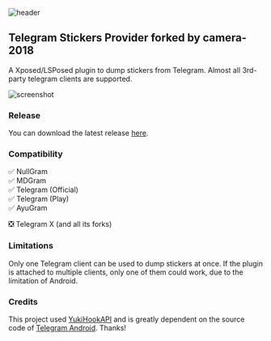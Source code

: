 ![header](./header.png)

## Telegram Stickers Provider forked by camera-2018
A Xposed/LSPosed plugin to dump stickers from Telegram. Almost all 3rd-party telegram clients are supported.

![screenshot](./screenshot.jpg)

### Release
You can download the latest release [here](https://t.me/microblock_pub/159).

### Compatibility

✅ NullGram  
✅ MDGram  
✅ Telegram (Official)  
✅ Telegram (Play)  
✅ AyuGram 

❎ Telegram X (and all its forks)

### Limitations
Only one Telegram client can be used to dump stickers at once. If the plugin is attached to multiple clients, only one of them could work, due to the limitation of Android. 

### Credits

This project used [YukiHookAPI](https://github.com/HighCapable/YukiHookAPI) and is greatly dependent on the source code of [Telegram Android](https://github.com/DrKLO/Telegram). Thanks!


